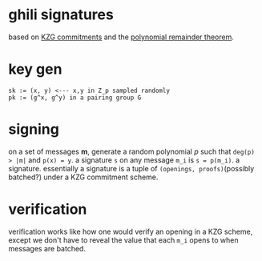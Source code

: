 # ghili signatures

based on [KZG commitments](https://alinush.github.io/2020/05/06/kzg-polynomial-commitments.html) and the [polynomial remainder theorem](https://en.wikipedia.org/wiki/Polynomial_remainder_theorem).

# key gen
```
sk := (x, y) <--- x,y in Z_p sampled randomly
pk := (g^x, g^y) in a pairing group G
```

# signing
on a set of messages **m**, generate a random polynomial *p* such that `deg(p) > |m|` and `p(x) = y`. a signature `s` on any message `m_i` is `s = p(m_i)`.
a signature.
essentially a signature is a tuple of `(openings, proofs)`(possibly batched?) under a KZG commitment scheme.

# verification
verification works like how one would verify an opening in a KZG scheme, except we don't have to reveal the value that each `m_i` opens to when messages are batched.
